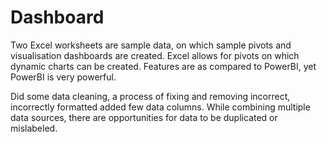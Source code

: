 # Dashboard

Two Excel worksheets are sample data, on which sample pivots and visualisation dashboards are created. 
Excel allows for pivots on which dynamic charts can be created. Features are as compared to PowerBI, yet PowerBI is very powerful.

Did some data cleaning, a process of fixing and removing incorrect, incorrectly formatted added few data columns. 
While combining multiple data sources, there are opportunities for data to be duplicated or mislabeled.

